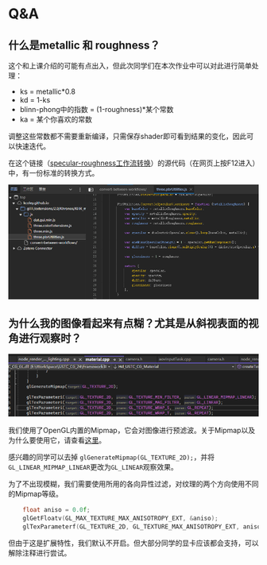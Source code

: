 # Q&A
## 什么是metallic 和 roughness？

这个和上课介绍的可能有点出入，但此次同学们在本次作业中可以对此进行简单处理：

- ks = metallic*0.8
- kd = 1-ks
- blinn-phong中的指数 = (1-roughness)*某个常数
- ka = 某个你喜欢的常数

调整这些常数都不需要重新编译，只需保存shader即可看到结果的变化，因此可以快速迭代。

在这个链接（[specular-roughness工作流转换](https://kcoley.github.io/glTF/extensions/2.0/Khronos/KHR_materials_pbrSpecularGlossiness/examples/convert-between-workflows/)）的源代码（在网页上按F12进入）中，有一份标准的转换方式。

![alt text](image-7.png)


## 为什么我的图像看起来有点糊？尤其是从斜视表面的视角进行观察时？
![alt text](image-6.png)

我们使用了OpenGL内置的Mipmap，它会对图像进行预滤波。关于Mipmap以及为什么要使用它，请查看[这里](https://learnopengl-cn.github.io/01%20Getting%20started/06%20Textures/)。

感兴趣的同学可以去掉 `glGenerateMipmap(GL_TEXTURE_2D);`，并将`GL_LINEAR_MIPMAP_LINEAR`更改为`GL_LINEAR`观察效果。

为了不出现模糊，我们需要使用所用的各向异性过滤，对纹理的两个方向使用不同的Mipmap等级。

```C++
    float aniso = 0.0f;
    glGetFloatv(GL_MAX_TEXTURE_MAX_ANISOTROPY_EXT, &aniso);
    glTexParameterf(GL_TEXTURE_2D, GL_TEXTURE_MAX_ANISOTROPY_EXT, aniso);
```

但由于这是扩展特性，我们默认不开启。但大部分同学的显卡应该都会支持，可以解除注释进行尝试。